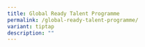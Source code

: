 ```yaml
---
title: Global Ready Talent Programme
permalink: /global-ready-talent-programme/
variant: tiptap
description: ""
---
```

<p></p>